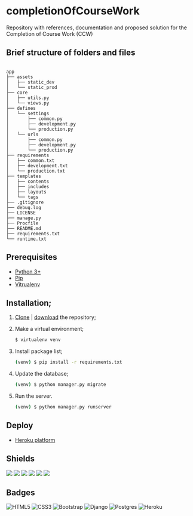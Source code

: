 # completionOfCourseWork
Repository with references, documentation and proposed solution for the Completion of Course Work (CCW)

## Brief structure of folders and files
```text

app
├── assets
│   ├── static_dev
│   └── static_prod
├── core
│   ├── utils.py
│   └── views.py
├── defines
│   └── settings
│       ├── common.py
│       ├── development.py
│       └── production.py
│   └── urls
│       ├── common.py
│       ├── development.py
│       └── production.py
├── requirements
│   ├── common.txt
│   ├── development.txt
│   └── production.txt
├── templates
│   ├── contents
│   ├── includes
│   ├── layouts
│   └── tags
├── .gitignore
├── debug.log
├── LICENSE
├── manage.py
├── Procfile
├── README.md
├── requirements.txt
└── runtime.txt

```

## Prerequisites
- [Python 3+](https://www.python.org)
- [Pip](https://pypi.org/project/pip)
- [Vitrualenv](https://virtualenv.pypa.io/)

## Installation;
1. [Clone](https://github.com/jvsouza/completionOfCourseWork.git) | [download](https://github.com/jvsouza/completionOfCourseWork/archive/refs/heads/main.zip) the repository;

2. Make a virtual environment;
	```sh
	$ virtualenv venv
	```

3. Install package list;
	```sh
	(venv) $ pip install -r requirements.txt
	```
4. Update the database;
	```sh
	(venv) $ python manager.py migrate
	```
5. Run the server.
	```sh
	(venv) $ python manager.py runserver
	```

## Deploy
- [Heroku platform](https://jvsouza-ccw.herokuapp.com/)

## Shields
[![](https://img.shields.io/github/languages/top/jvsouza/completionOfCourseWork)]()
[![](https://img.shields.io/github/languages/count/jvsouza/completionOfCourseWork)]()
[![](https://img.shields.io/github/license/jvsouza/completionOfCourseWork)]()
[![](https://img.shields.io/github/languages/code-size/jvsouza/completionOfCourseWork)]()
[![](https://img.shields.io/github/repo-size/jvsouza/completionOfCourseWork)]()
[![](https://img.shields.io/github/last-commit/jvsouza/completionOfCourseWork)]()

## Badges 
![HTML5](https://img.shields.io/badge/html5-%23E34F26.svg?style=for-the-badge&logo=html5&logoColor=white)
![CSS3](https://img.shields.io/badge/css3-%231572B6.svg?style=for-the-badge&logo=css3&logoColor=white)
![Bootstrap](https://img.shields.io/badge/bootstrap-%23563D7C.svg?style=for-the-badge&logo=bootstrap&logoColor=white)
![Django](https://img.shields.io/badge/django-%23092E20.svg?style=for-the-badge&logo=django&logoColor=white)
![Postgres](https://img.shields.io/badge/postgres-%23316192.svg?style=for-the-badge&logo=postgresql&logoColor=white)
![Heroku](https://img.shields.io/badge/Heroku-430098?style=for-the-badge&logo=heroku&logoColor=white)

